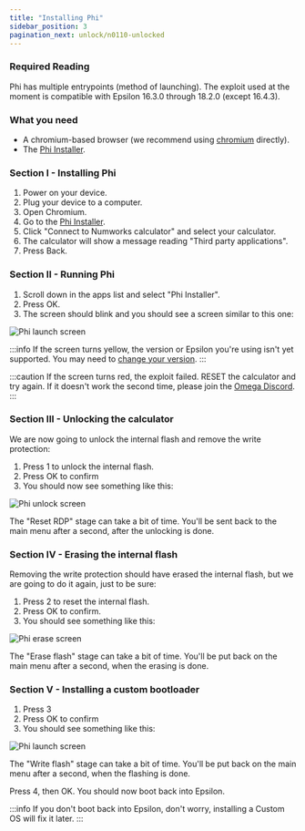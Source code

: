 ```yaml
---
title: "Installing Phi"
sidebar_position: 3
pagination_next: unlock/n0110-unlocked
---
```


### Required Reading

Phi has multiple entrypoints (method of launching).
The exploit used at the moment is compatible with Epsilon 16.3.0 through 18.2.0 (except 16.4.3).

### What you need

- A chromium-based browser (we recommend using [chromium](https://www.chromium.org/chromium-projects/) directly).
- The [Phi Installer](https://phi.getomega.dev/).

### Section I - Installing Phi

1. Power on your device.
2. Plug your device to a computer.
3. Open Chromium.
4. Go to the [Phi Installer](https://phi.getomega.dev/).
5. Click "Connect to Numworks calculator" and select your calculator.
6. The calculator will show a message reading "Third party applications".
7. Press Back.

### Section II - Running Phi

1. Scroll down in the apps list and select "Phi Installer".
2. Press OK.
3. The screen should blink and you should see a screen similar to this one:

![Phi launch screen](/img/phi-launch.png)

:::info
If the screen turns yellow, the version or Epsilon you're using isn't yet supported. You may need to [change your version](/docs/unlock/phi/check-version-change-eligibility).
:::

:::caution
If the screen turns red, the exploit failed. RESET the calculator and try again. If it doesn't work the second time, please join the [Omega Discord](https://discord.gg/X2TWhh9).
:::

### Section III - Unlocking the calculator

We are now going to unlock the internal flash and remove the write protection:

1. Press 1 to unlock the internal flash.
2. Press OK to confirm
3. You should now see something like this:

![Phi unlock screen](/img/phi-unlock.png)

The "Reset RDP" stage can take a bit of time. You'll be sent back to the main menu after a second, after the unlocking is done.

### Section IV - Erasing the internal flash

Removing the write protection should have erased the internal flash, but we are going to do it again, just to be sure:

1. Press 2 to reset the internal flash.
2. Press OK to confirm.
3. You should see something like this:

![Phi erase screen](/img/phi-erase.png)

The "Erase flash" stage can take a bit of time. You'll be put back on the main menu after a second, when the erasing is done.

### Section V - Installing a custom bootloader

1. Press 3
2. Press OK to confirm
3. You should see something like this:

![Phi launch screen](/img/phi-write.png)

The "Write flash" stage can take a bit of time. You'll be put back on the main menu after a second, when the flashing is done.

Press 4, then OK. You should now boot back into Epsilon.

:::info
If you don't boot back into Epsilon, don't worry, installing a Custom OS will fix it later.
:::
